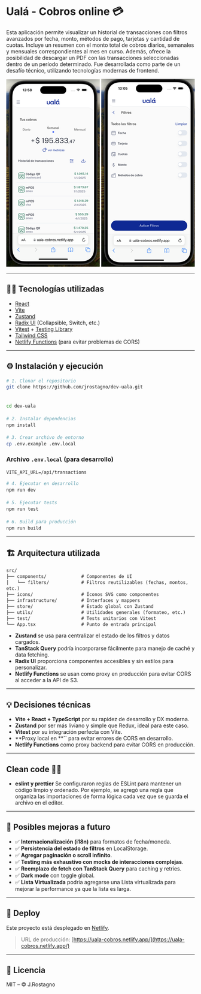# Ualá - Cobros online 💳

Esta aplicación permite visualizar un historial de transacciones con filtros avanzados por fecha, monto, métodos de pago, tarjetas y cantidad de cuotas.
Incluye un resumen con el monto total de cobros diarios, semanales y mensuales correspondientes al mes en curso.
Además, ofrece la posibilidad de descargar un PDF con las transacciones seleccionadas dentro de un período determinado.
Fue desarrollada como parte de un desafío técnico, utilizando tecnologías modernas de frontend.

![Vista previa de la app](public/app.png) ![Vista previa de la app](public/app-filtros.png)

---

## 🧑‍💻 Tecnologías utilizadas

- [React](https://reactjs.org/)
- [Vite](https://vitejs.dev/)
- [Zustand](https://zustand-demo.pmnd.rs/)
- [Radix UI](https://www.radix-ui.com/) (Collapsible, Switch, etc.)
- [Vitest](https://vitest.dev/) + [Testing Library](https://testing-library.com/)
- [Tailwind CSS](https://tailwindcss.com/)
- [Netlify Functions](https://docs.netlify.com/functions/overview/) (para evitar problemas de CORS)

---

## ⚙️ Instalación y ejecución

```bash
# 1. Clonar el repositorio
git clone https://github.com/jrostagno/dev-uala.git


cd dev-uala

# 2. Instalar dependencias
npm install

# 3. Crear archivo de entorno
cp .env.example .env.local
```

### Archivo `.env.local` (para desarrollo)

```env
VITE_API_URL=/api/transactions
```

```bash
# 4. Ejecutar en desarrollo
npm run dev

# 5. Ejecutar tests
npm run test

# 6. Build para producción
npm run build
```

---

## 🏗️ Arquitectura utilizada

```
src/
├── components/             # Componentes de UI
│   └── filters/            # Filtros reutilizables (fechas, montos, etc.)
├── icons/                  # Íconos SVG como componentes
├── infrastructure/         # Interfaces y mappers
├── store/                  # Estado global con Zustand
├── utils/                  # Utilidades generales (formateo, etc.)
├── test/                   # Tests unitarios con Vitest
└── App.tsx                 # Punto de entrada principal
```

- **Zustand** se usa para centralizar el estado de los filtros y datos cargados.
- **TanStack Query** podría incorporarse fácilmente para manejo de caché y data fetching.
- **Radix UI** proporciona componentes accesibles y sin estilos para personalizar.
- **Netlify Functions** se usan como proxy en producción para evitar CORS al acceder a la API de S3.

---

## 💡 Decisiones técnicas

- **Vite + React + TypeScript** por su rapidez de desarrollo y DX moderna.
- **Zustand** por ser más liviano y simple que Redux, ideal para este caso.
- **Vitest** por su integración perfecta con Vite.
- **Proxy local en **`` para evitar errores de CORS en desarrollo.
- **Netlify Functions** como proxy backend para evitar CORS en producción.

---

## Clean code 💅🏻

- **eslint y prettier** Se configuraron reglas de ESLint para mantener un código limpio y ordenado. Por ejemplo, se agregó una regla que organiza las importaciones de forma lógica cada vez que se guarda el archivo en el editor.

---

## 🌱 Posibles mejoras a futuro

- ✅ **Internacionalización (i18n)** para formatos de fecha/moneda.
- ✅ **Persistencia del estado de filtros** en LocalStorage.
- ✅ **Agregar paginación o scroll infinito**.
- ✅ **Testing más exhaustivo con mocks de interacciones complejas**.
- ✅ **Reemplazo de fetch con TanStack Query** para caching y retries.
- ✅ **Dark mode** con toggle global.
- ✅ **Lista Virtualizada** podria agregarse una Lista virtualizada para mejorar la performance ya que la lista es larga.

---

## 🚀 Deploy

Este proyecto está desplegado en [Netlify](https://www.netlify.com/).

> URL de producción: [https://uala-cobros.netlify.app/](https://uala-cobros.netlify.app/)

---

## 📄 Licencia

MIT – © J.Rostagno

